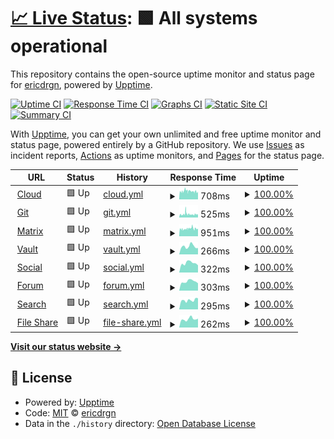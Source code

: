 # [📈 Live Status](https://status.drgn.xyz): <!--live status--> **🟩 All systems operational**

This repository contains the open-source uptime monitor and status page for [ericdrgn](https://status.drgn.xyz), powered by [Upptime](https://github.com/upptime/upptime).

[![Uptime CI](https://github.com/ericdrgn/drgnstats/workflows/Uptime%20CI/badge.svg)](https://github.com/upptime/upptime/actions?query=workflow%3A%22Uptime+CI%22)
[![Response Time CI](https://github.com/ericdrgn/drgnstats/workflows/Response%20Time%20CI/badge.svg)](https://github.com/upptime/upptime/actions?query=workflow%3A%22Response+Time+CI%22)
[![Graphs CI](https://github.com/ericdrgn/drgnstats/workflows/Graphs%20CI/badge.svg)](https://github.com/upptime/upptime/actions?query=workflow%3A%22Graphs+CI%22)
[![Static Site CI](https://github.com/ericdrgn/drgnstats/workflows/Static%20Site%20CI/badge.svg)](https://github.com/upptime/upptime/actions?query=workflow%3A%22Static+Site+CI%22)
[![Summary CI](https://github.com/ericdrgn/drgnstats/workflows/Summary%20CI/badge.svg)](https://github.com/upptime/upptime/actions?query=workflow%3A%22Summary+CI%22)

With [Upptime](https://upptime.js.org), you can get your own unlimited and free uptime monitor and status page, powered entirely by a GitHub repository. We use [Issues](https://github.com/ericdrgn/drgnstats/issues) as incident reports, [Actions](https://github.com/ericdrgn/drgnstats/actions) as uptime monitors, and [Pages](https://status.drgn.xyz) for the status page.

<!--start: status pages-->
<!-- This summary is generated by Upptime (https://github.com/upptime/upptime) -->
<!-- Do not edit this manually, your changes will be overwritten -->
<!-- prettier-ignore -->
| URL | Status | History | Response Time | Uptime |
| --- | ------ | ------- | ------------- | ------ |
| <img alt="" src="https://res.cloudinary.com/drgn/image/upload/v1617220764/favicon_n61otn.png" height="13"> [Cloud](https://cloud.drgn.xyz) | 🟩 Up | [cloud.yml](https://github.com/ericdrgn/drgnstatus/commits/HEAD/history/cloud.yml) | <details><summary><img alt="Response time graph" src="./graphs/cloud/response-time-week.png" height="20"> 708ms</summary><br><a href="https://status.drgn.xyz/history/cloud"><img alt="Response time 612" src="https://img.shields.io/endpoint?url=https%3A%2F%2Fraw.githubusercontent.com%2Fericdrgn%2Fdrgnstatus%2FHEAD%2Fapi%2Fcloud%2Fresponse-time.json"></a><br><a href="https://status.drgn.xyz/history/cloud"><img alt="24-hour response time 562" src="https://img.shields.io/endpoint?url=https%3A%2F%2Fraw.githubusercontent.com%2Fericdrgn%2Fdrgnstatus%2FHEAD%2Fapi%2Fcloud%2Fresponse-time-day.json"></a><br><a href="https://status.drgn.xyz/history/cloud"><img alt="7-day response time 708" src="https://img.shields.io/endpoint?url=https%3A%2F%2Fraw.githubusercontent.com%2Fericdrgn%2Fdrgnstatus%2FHEAD%2Fapi%2Fcloud%2Fresponse-time-week.json"></a><br><a href="https://status.drgn.xyz/history/cloud"><img alt="30-day response time 612" src="https://img.shields.io/endpoint?url=https%3A%2F%2Fraw.githubusercontent.com%2Fericdrgn%2Fdrgnstatus%2FHEAD%2Fapi%2Fcloud%2Fresponse-time-month.json"></a><br><a href="https://status.drgn.xyz/history/cloud"><img alt="1-year response time 612" src="https://img.shields.io/endpoint?url=https%3A%2F%2Fraw.githubusercontent.com%2Fericdrgn%2Fdrgnstatus%2FHEAD%2Fapi%2Fcloud%2Fresponse-time-year.json"></a></details> | <details><summary><a href="https://status.drgn.xyz/history/cloud">100.00%</a></summary><a href="https://status.drgn.xyz/history/cloud"><img alt="All-time uptime 100.00%" src="https://img.shields.io/endpoint?url=https%3A%2F%2Fraw.githubusercontent.com%2Fericdrgn%2Fdrgnstatus%2FHEAD%2Fapi%2Fcloud%2Fuptime.json"></a><br><a href="https://status.drgn.xyz/history/cloud"><img alt="24-hour uptime 100.00%" src="https://img.shields.io/endpoint?url=https%3A%2F%2Fraw.githubusercontent.com%2Fericdrgn%2Fdrgnstatus%2FHEAD%2Fapi%2Fcloud%2Fuptime-day.json"></a><br><a href="https://status.drgn.xyz/history/cloud"><img alt="7-day uptime 100.00%" src="https://img.shields.io/endpoint?url=https%3A%2F%2Fraw.githubusercontent.com%2Fericdrgn%2Fdrgnstatus%2FHEAD%2Fapi%2Fcloud%2Fuptime-week.json"></a><br><a href="https://status.drgn.xyz/history/cloud"><img alt="30-day uptime 100.00%" src="https://img.shields.io/endpoint?url=https%3A%2F%2Fraw.githubusercontent.com%2Fericdrgn%2Fdrgnstatus%2FHEAD%2Fapi%2Fcloud%2Fuptime-month.json"></a><br><a href="https://status.drgn.xyz/history/cloud"><img alt="1-year uptime 100.00%" src="https://img.shields.io/endpoint?url=https%3A%2F%2Fraw.githubusercontent.com%2Fericdrgn%2Fdrgnstatus%2FHEAD%2Fapi%2Fcloud%2Fuptime-year.json"></a></details>
| <img alt="" src="https://res.cloudinary.com/drgn/image/upload/v1617220764/favicon_n61otn.png" height="13"> [Git](https://git.drgn.xyz) | 🟩 Up | [git.yml](https://github.com/ericdrgn/drgnstatus/commits/HEAD/history/git.yml) | <details><summary><img alt="Response time graph" src="./graphs/git/response-time-week.png" height="20"> 525ms</summary><br><a href="https://status.drgn.xyz/history/git"><img alt="Response time 607" src="https://img.shields.io/endpoint?url=https%3A%2F%2Fraw.githubusercontent.com%2Fericdrgn%2Fdrgnstatus%2FHEAD%2Fapi%2Fgit%2Fresponse-time.json"></a><br><a href="https://status.drgn.xyz/history/git"><img alt="24-hour response time 481" src="https://img.shields.io/endpoint?url=https%3A%2F%2Fraw.githubusercontent.com%2Fericdrgn%2Fdrgnstatus%2FHEAD%2Fapi%2Fgit%2Fresponse-time-day.json"></a><br><a href="https://status.drgn.xyz/history/git"><img alt="7-day response time 525" src="https://img.shields.io/endpoint?url=https%3A%2F%2Fraw.githubusercontent.com%2Fericdrgn%2Fdrgnstatus%2FHEAD%2Fapi%2Fgit%2Fresponse-time-week.json"></a><br><a href="https://status.drgn.xyz/history/git"><img alt="30-day response time 607" src="https://img.shields.io/endpoint?url=https%3A%2F%2Fraw.githubusercontent.com%2Fericdrgn%2Fdrgnstatus%2FHEAD%2Fapi%2Fgit%2Fresponse-time-month.json"></a><br><a href="https://status.drgn.xyz/history/git"><img alt="1-year response time 607" src="https://img.shields.io/endpoint?url=https%3A%2F%2Fraw.githubusercontent.com%2Fericdrgn%2Fdrgnstatus%2FHEAD%2Fapi%2Fgit%2Fresponse-time-year.json"></a></details> | <details><summary><a href="https://status.drgn.xyz/history/git">100.00%</a></summary><a href="https://status.drgn.xyz/history/git"><img alt="All-time uptime 100.00%" src="https://img.shields.io/endpoint?url=https%3A%2F%2Fraw.githubusercontent.com%2Fericdrgn%2Fdrgnstatus%2FHEAD%2Fapi%2Fgit%2Fuptime.json"></a><br><a href="https://status.drgn.xyz/history/git"><img alt="24-hour uptime 100.00%" src="https://img.shields.io/endpoint?url=https%3A%2F%2Fraw.githubusercontent.com%2Fericdrgn%2Fdrgnstatus%2FHEAD%2Fapi%2Fgit%2Fuptime-day.json"></a><br><a href="https://status.drgn.xyz/history/git"><img alt="7-day uptime 100.00%" src="https://img.shields.io/endpoint?url=https%3A%2F%2Fraw.githubusercontent.com%2Fericdrgn%2Fdrgnstatus%2FHEAD%2Fapi%2Fgit%2Fuptime-week.json"></a><br><a href="https://status.drgn.xyz/history/git"><img alt="30-day uptime 100.00%" src="https://img.shields.io/endpoint?url=https%3A%2F%2Fraw.githubusercontent.com%2Fericdrgn%2Fdrgnstatus%2FHEAD%2Fapi%2Fgit%2Fuptime-month.json"></a><br><a href="https://status.drgn.xyz/history/git"><img alt="1-year uptime 100.00%" src="https://img.shields.io/endpoint?url=https%3A%2F%2Fraw.githubusercontent.com%2Fericdrgn%2Fdrgnstatus%2FHEAD%2Fapi%2Fgit%2Fuptime-year.json"></a></details>
| <img alt="" src="https://res.cloudinary.com/drgn/image/upload/v1617220764/favicon_n61otn.png" height="13"> [Matrix](https://matrix.drgn.im) | 🟩 Up | [matrix.yml](https://github.com/ericdrgn/drgnstatus/commits/HEAD/history/matrix.yml) | <details><summary><img alt="Response time graph" src="./graphs/matrix/response-time-week.png" height="20"> 951ms</summary><br><a href="https://status.drgn.xyz/history/matrix"><img alt="Response time 768" src="https://img.shields.io/endpoint?url=https%3A%2F%2Fraw.githubusercontent.com%2Fericdrgn%2Fdrgnstatus%2FHEAD%2Fapi%2Fmatrix%2Fresponse-time.json"></a><br><a href="https://status.drgn.xyz/history/matrix"><img alt="24-hour response time 755" src="https://img.shields.io/endpoint?url=https%3A%2F%2Fraw.githubusercontent.com%2Fericdrgn%2Fdrgnstatus%2FHEAD%2Fapi%2Fmatrix%2Fresponse-time-day.json"></a><br><a href="https://status.drgn.xyz/history/matrix"><img alt="7-day response time 951" src="https://img.shields.io/endpoint?url=https%3A%2F%2Fraw.githubusercontent.com%2Fericdrgn%2Fdrgnstatus%2FHEAD%2Fapi%2Fmatrix%2Fresponse-time-week.json"></a><br><a href="https://status.drgn.xyz/history/matrix"><img alt="30-day response time 768" src="https://img.shields.io/endpoint?url=https%3A%2F%2Fraw.githubusercontent.com%2Fericdrgn%2Fdrgnstatus%2FHEAD%2Fapi%2Fmatrix%2Fresponse-time-month.json"></a><br><a href="https://status.drgn.xyz/history/matrix"><img alt="1-year response time 768" src="https://img.shields.io/endpoint?url=https%3A%2F%2Fraw.githubusercontent.com%2Fericdrgn%2Fdrgnstatus%2FHEAD%2Fapi%2Fmatrix%2Fresponse-time-year.json"></a></details> | <details><summary><a href="https://status.drgn.xyz/history/matrix">100.00%</a></summary><a href="https://status.drgn.xyz/history/matrix"><img alt="All-time uptime 100.00%" src="https://img.shields.io/endpoint?url=https%3A%2F%2Fraw.githubusercontent.com%2Fericdrgn%2Fdrgnstatus%2FHEAD%2Fapi%2Fmatrix%2Fuptime.json"></a><br><a href="https://status.drgn.xyz/history/matrix"><img alt="24-hour uptime 100.00%" src="https://img.shields.io/endpoint?url=https%3A%2F%2Fraw.githubusercontent.com%2Fericdrgn%2Fdrgnstatus%2FHEAD%2Fapi%2Fmatrix%2Fuptime-day.json"></a><br><a href="https://status.drgn.xyz/history/matrix"><img alt="7-day uptime 100.00%" src="https://img.shields.io/endpoint?url=https%3A%2F%2Fraw.githubusercontent.com%2Fericdrgn%2Fdrgnstatus%2FHEAD%2Fapi%2Fmatrix%2Fuptime-week.json"></a><br><a href="https://status.drgn.xyz/history/matrix"><img alt="30-day uptime 100.00%" src="https://img.shields.io/endpoint?url=https%3A%2F%2Fraw.githubusercontent.com%2Fericdrgn%2Fdrgnstatus%2FHEAD%2Fapi%2Fmatrix%2Fuptime-month.json"></a><br><a href="https://status.drgn.xyz/history/matrix"><img alt="1-year uptime 100.00%" src="https://img.shields.io/endpoint?url=https%3A%2F%2Fraw.githubusercontent.com%2Fericdrgn%2Fdrgnstatus%2FHEAD%2Fapi%2Fmatrix%2Fuptime-year.json"></a></details>
| <img alt="" src="https://res.cloudinary.com/drgn/image/upload/v1617220764/favicon_n61otn.png" height="13"> [Vault](https://vault.drgn.xyz) | 🟩 Up | [vault.yml](https://github.com/ericdrgn/drgnstatus/commits/HEAD/history/vault.yml) | <details><summary><img alt="Response time graph" src="./graphs/vault/response-time-week.png" height="20"> 266ms</summary><br><a href="https://status.drgn.xyz/history/vault"><img alt="Response time 275" src="https://img.shields.io/endpoint?url=https%3A%2F%2Fraw.githubusercontent.com%2Fericdrgn%2Fdrgnstatus%2FHEAD%2Fapi%2Fvault%2Fresponse-time.json"></a><br><a href="https://status.drgn.xyz/history/vault"><img alt="24-hour response time 292" src="https://img.shields.io/endpoint?url=https%3A%2F%2Fraw.githubusercontent.com%2Fericdrgn%2Fdrgnstatus%2FHEAD%2Fapi%2Fvault%2Fresponse-time-day.json"></a><br><a href="https://status.drgn.xyz/history/vault"><img alt="7-day response time 266" src="https://img.shields.io/endpoint?url=https%3A%2F%2Fraw.githubusercontent.com%2Fericdrgn%2Fdrgnstatus%2FHEAD%2Fapi%2Fvault%2Fresponse-time-week.json"></a><br><a href="https://status.drgn.xyz/history/vault"><img alt="30-day response time 275" src="https://img.shields.io/endpoint?url=https%3A%2F%2Fraw.githubusercontent.com%2Fericdrgn%2Fdrgnstatus%2FHEAD%2Fapi%2Fvault%2Fresponse-time-month.json"></a><br><a href="https://status.drgn.xyz/history/vault"><img alt="1-year response time 275" src="https://img.shields.io/endpoint?url=https%3A%2F%2Fraw.githubusercontent.com%2Fericdrgn%2Fdrgnstatus%2FHEAD%2Fapi%2Fvault%2Fresponse-time-year.json"></a></details> | <details><summary><a href="https://status.drgn.xyz/history/vault">100.00%</a></summary><a href="https://status.drgn.xyz/history/vault"><img alt="All-time uptime 100.00%" src="https://img.shields.io/endpoint?url=https%3A%2F%2Fraw.githubusercontent.com%2Fericdrgn%2Fdrgnstatus%2FHEAD%2Fapi%2Fvault%2Fuptime.json"></a><br><a href="https://status.drgn.xyz/history/vault"><img alt="24-hour uptime 100.00%" src="https://img.shields.io/endpoint?url=https%3A%2F%2Fraw.githubusercontent.com%2Fericdrgn%2Fdrgnstatus%2FHEAD%2Fapi%2Fvault%2Fuptime-day.json"></a><br><a href="https://status.drgn.xyz/history/vault"><img alt="7-day uptime 100.00%" src="https://img.shields.io/endpoint?url=https%3A%2F%2Fraw.githubusercontent.com%2Fericdrgn%2Fdrgnstatus%2FHEAD%2Fapi%2Fvault%2Fuptime-week.json"></a><br><a href="https://status.drgn.xyz/history/vault"><img alt="30-day uptime 100.00%" src="https://img.shields.io/endpoint?url=https%3A%2F%2Fraw.githubusercontent.com%2Fericdrgn%2Fdrgnstatus%2FHEAD%2Fapi%2Fvault%2Fuptime-month.json"></a><br><a href="https://status.drgn.xyz/history/vault"><img alt="1-year uptime 100.00%" src="https://img.shields.io/endpoint?url=https%3A%2F%2Fraw.githubusercontent.com%2Fericdrgn%2Fdrgnstatus%2FHEAD%2Fapi%2Fvault%2Fuptime-year.json"></a></details>
| <img alt="" src="https://res.cloudinary.com/drgn/image/upload/v1617220764/favicon_n61otn.png" height="13"> [Social](https://drgn.social) | 🟩 Up | [social.yml](https://github.com/ericdrgn/drgnstatus/commits/HEAD/history/social.yml) | <details><summary><img alt="Response time graph" src="./graphs/social/response-time-week.png" height="20"> 322ms</summary><br><a href="https://status.drgn.xyz/history/social"><img alt="Response time 346" src="https://img.shields.io/endpoint?url=https%3A%2F%2Fraw.githubusercontent.com%2Fericdrgn%2Fdrgnstatus%2FHEAD%2Fapi%2Fsocial%2Fresponse-time.json"></a><br><a href="https://status.drgn.xyz/history/social"><img alt="24-hour response time 377" src="https://img.shields.io/endpoint?url=https%3A%2F%2Fraw.githubusercontent.com%2Fericdrgn%2Fdrgnstatus%2FHEAD%2Fapi%2Fsocial%2Fresponse-time-day.json"></a><br><a href="https://status.drgn.xyz/history/social"><img alt="7-day response time 322" src="https://img.shields.io/endpoint?url=https%3A%2F%2Fraw.githubusercontent.com%2Fericdrgn%2Fdrgnstatus%2FHEAD%2Fapi%2Fsocial%2Fresponse-time-week.json"></a><br><a href="https://status.drgn.xyz/history/social"><img alt="30-day response time 346" src="https://img.shields.io/endpoint?url=https%3A%2F%2Fraw.githubusercontent.com%2Fericdrgn%2Fdrgnstatus%2FHEAD%2Fapi%2Fsocial%2Fresponse-time-month.json"></a><br><a href="https://status.drgn.xyz/history/social"><img alt="1-year response time 346" src="https://img.shields.io/endpoint?url=https%3A%2F%2Fraw.githubusercontent.com%2Fericdrgn%2Fdrgnstatus%2FHEAD%2Fapi%2Fsocial%2Fresponse-time-year.json"></a></details> | <details><summary><a href="https://status.drgn.xyz/history/social">100.00%</a></summary><a href="https://status.drgn.xyz/history/social"><img alt="All-time uptime 100.00%" src="https://img.shields.io/endpoint?url=https%3A%2F%2Fraw.githubusercontent.com%2Fericdrgn%2Fdrgnstatus%2FHEAD%2Fapi%2Fsocial%2Fuptime.json"></a><br><a href="https://status.drgn.xyz/history/social"><img alt="24-hour uptime 100.00%" src="https://img.shields.io/endpoint?url=https%3A%2F%2Fraw.githubusercontent.com%2Fericdrgn%2Fdrgnstatus%2FHEAD%2Fapi%2Fsocial%2Fuptime-day.json"></a><br><a href="https://status.drgn.xyz/history/social"><img alt="7-day uptime 100.00%" src="https://img.shields.io/endpoint?url=https%3A%2F%2Fraw.githubusercontent.com%2Fericdrgn%2Fdrgnstatus%2FHEAD%2Fapi%2Fsocial%2Fuptime-week.json"></a><br><a href="https://status.drgn.xyz/history/social"><img alt="30-day uptime 100.00%" src="https://img.shields.io/endpoint?url=https%3A%2F%2Fraw.githubusercontent.com%2Fericdrgn%2Fdrgnstatus%2FHEAD%2Fapi%2Fsocial%2Fuptime-month.json"></a><br><a href="https://status.drgn.xyz/history/social"><img alt="1-year uptime 100.00%" src="https://img.shields.io/endpoint?url=https%3A%2F%2Fraw.githubusercontent.com%2Fericdrgn%2Fdrgnstatus%2FHEAD%2Fapi%2Fsocial%2Fuptime-year.json"></a></details>
| <img alt="" src="https://res.cloudinary.com/drgn/image/upload/v1617220764/favicon_n61otn.png" height="13"> [Forum](https://forum.drgn.systems) | 🟩 Up | [forum.yml](https://github.com/ericdrgn/drgnstatus/commits/HEAD/history/forum.yml) | <details><summary><img alt="Response time graph" src="./graphs/forum/response-time-week.png" height="20"> 303ms</summary><br><a href="https://status.drgn.xyz/history/forum"><img alt="Response time 313" src="https://img.shields.io/endpoint?url=https%3A%2F%2Fraw.githubusercontent.com%2Fericdrgn%2Fdrgnstatus%2FHEAD%2Fapi%2Fforum%2Fresponse-time.json"></a><br><a href="https://status.drgn.xyz/history/forum"><img alt="24-hour response time 362" src="https://img.shields.io/endpoint?url=https%3A%2F%2Fraw.githubusercontent.com%2Fericdrgn%2Fdrgnstatus%2FHEAD%2Fapi%2Fforum%2Fresponse-time-day.json"></a><br><a href="https://status.drgn.xyz/history/forum"><img alt="7-day response time 303" src="https://img.shields.io/endpoint?url=https%3A%2F%2Fraw.githubusercontent.com%2Fericdrgn%2Fdrgnstatus%2FHEAD%2Fapi%2Fforum%2Fresponse-time-week.json"></a><br><a href="https://status.drgn.xyz/history/forum"><img alt="30-day response time 313" src="https://img.shields.io/endpoint?url=https%3A%2F%2Fraw.githubusercontent.com%2Fericdrgn%2Fdrgnstatus%2FHEAD%2Fapi%2Fforum%2Fresponse-time-month.json"></a><br><a href="https://status.drgn.xyz/history/forum"><img alt="1-year response time 313" src="https://img.shields.io/endpoint?url=https%3A%2F%2Fraw.githubusercontent.com%2Fericdrgn%2Fdrgnstatus%2FHEAD%2Fapi%2Fforum%2Fresponse-time-year.json"></a></details> | <details><summary><a href="https://status.drgn.xyz/history/forum">100.00%</a></summary><a href="https://status.drgn.xyz/history/forum"><img alt="All-time uptime 100.00%" src="https://img.shields.io/endpoint?url=https%3A%2F%2Fraw.githubusercontent.com%2Fericdrgn%2Fdrgnstatus%2FHEAD%2Fapi%2Fforum%2Fuptime.json"></a><br><a href="https://status.drgn.xyz/history/forum"><img alt="24-hour uptime 100.00%" src="https://img.shields.io/endpoint?url=https%3A%2F%2Fraw.githubusercontent.com%2Fericdrgn%2Fdrgnstatus%2FHEAD%2Fapi%2Fforum%2Fuptime-day.json"></a><br><a href="https://status.drgn.xyz/history/forum"><img alt="7-day uptime 100.00%" src="https://img.shields.io/endpoint?url=https%3A%2F%2Fraw.githubusercontent.com%2Fericdrgn%2Fdrgnstatus%2FHEAD%2Fapi%2Fforum%2Fuptime-week.json"></a><br><a href="https://status.drgn.xyz/history/forum"><img alt="30-day uptime 100.00%" src="https://img.shields.io/endpoint?url=https%3A%2F%2Fraw.githubusercontent.com%2Fericdrgn%2Fdrgnstatus%2FHEAD%2Fapi%2Fforum%2Fuptime-month.json"></a><br><a href="https://status.drgn.xyz/history/forum"><img alt="1-year uptime 100.00%" src="https://img.shields.io/endpoint?url=https%3A%2F%2Fraw.githubusercontent.com%2Fericdrgn%2Fdrgnstatus%2FHEAD%2Fapi%2Fforum%2Fuptime-year.json"></a></details>
| <img alt="" src="https://res.cloudinary.com/drgn/image/upload/v1617220764/favicon_n61otn.png" height="13"> [Search](https://search.drgn.xyz) | 🟩 Up | [search.yml](https://github.com/ericdrgn/drgnstatus/commits/HEAD/history/search.yml) | <details><summary><img alt="Response time graph" src="./graphs/search/response-time-week.png" height="20"> 295ms</summary><br><a href="https://status.drgn.xyz/history/search"><img alt="Response time 287" src="https://img.shields.io/endpoint?url=https%3A%2F%2Fraw.githubusercontent.com%2Fericdrgn%2Fdrgnstatus%2FHEAD%2Fapi%2Fsearch%2Fresponse-time.json"></a><br><a href="https://status.drgn.xyz/history/search"><img alt="24-hour response time 224" src="https://img.shields.io/endpoint?url=https%3A%2F%2Fraw.githubusercontent.com%2Fericdrgn%2Fdrgnstatus%2FHEAD%2Fapi%2Fsearch%2Fresponse-time-day.json"></a><br><a href="https://status.drgn.xyz/history/search"><img alt="7-day response time 295" src="https://img.shields.io/endpoint?url=https%3A%2F%2Fraw.githubusercontent.com%2Fericdrgn%2Fdrgnstatus%2FHEAD%2Fapi%2Fsearch%2Fresponse-time-week.json"></a><br><a href="https://status.drgn.xyz/history/search"><img alt="30-day response time 287" src="https://img.shields.io/endpoint?url=https%3A%2F%2Fraw.githubusercontent.com%2Fericdrgn%2Fdrgnstatus%2FHEAD%2Fapi%2Fsearch%2Fresponse-time-month.json"></a><br><a href="https://status.drgn.xyz/history/search"><img alt="1-year response time 287" src="https://img.shields.io/endpoint?url=https%3A%2F%2Fraw.githubusercontent.com%2Fericdrgn%2Fdrgnstatus%2FHEAD%2Fapi%2Fsearch%2Fresponse-time-year.json"></a></details> | <details><summary><a href="https://status.drgn.xyz/history/search">100.00%</a></summary><a href="https://status.drgn.xyz/history/search"><img alt="All-time uptime 100.00%" src="https://img.shields.io/endpoint?url=https%3A%2F%2Fraw.githubusercontent.com%2Fericdrgn%2Fdrgnstatus%2FHEAD%2Fapi%2Fsearch%2Fuptime.json"></a><br><a href="https://status.drgn.xyz/history/search"><img alt="24-hour uptime 100.00%" src="https://img.shields.io/endpoint?url=https%3A%2F%2Fraw.githubusercontent.com%2Fericdrgn%2Fdrgnstatus%2FHEAD%2Fapi%2Fsearch%2Fuptime-day.json"></a><br><a href="https://status.drgn.xyz/history/search"><img alt="7-day uptime 100.00%" src="https://img.shields.io/endpoint?url=https%3A%2F%2Fraw.githubusercontent.com%2Fericdrgn%2Fdrgnstatus%2FHEAD%2Fapi%2Fsearch%2Fuptime-week.json"></a><br><a href="https://status.drgn.xyz/history/search"><img alt="30-day uptime 100.00%" src="https://img.shields.io/endpoint?url=https%3A%2F%2Fraw.githubusercontent.com%2Fericdrgn%2Fdrgnstatus%2FHEAD%2Fapi%2Fsearch%2Fuptime-month.json"></a><br><a href="https://status.drgn.xyz/history/search"><img alt="1-year uptime 100.00%" src="https://img.shields.io/endpoint?url=https%3A%2F%2Fraw.githubusercontent.com%2Fericdrgn%2Fdrgnstatus%2FHEAD%2Fapi%2Fsearch%2Fuptime-year.json"></a></details>
| <img alt="" src="https://res.cloudinary.com/drgn/image/upload/v1617220764/favicon_n61otn.png" height="13"> [File Share](https://share.drgn.xyz) | 🟩 Up | [file-share.yml](https://github.com/ericdrgn/drgnstatus/commits/HEAD/history/file-share.yml) | <details><summary><img alt="Response time graph" src="./graphs/file-share/response-time-week.png" height="20"> 262ms</summary><br><a href="https://status.drgn.xyz/history/file-share"><img alt="Response time 263" src="https://img.shields.io/endpoint?url=https%3A%2F%2Fraw.githubusercontent.com%2Fericdrgn%2Fdrgnstatus%2FHEAD%2Fapi%2Ffile-share%2Fresponse-time.json"></a><br><a href="https://status.drgn.xyz/history/file-share"><img alt="24-hour response time 230" src="https://img.shields.io/endpoint?url=https%3A%2F%2Fraw.githubusercontent.com%2Fericdrgn%2Fdrgnstatus%2FHEAD%2Fapi%2Ffile-share%2Fresponse-time-day.json"></a><br><a href="https://status.drgn.xyz/history/file-share"><img alt="7-day response time 262" src="https://img.shields.io/endpoint?url=https%3A%2F%2Fraw.githubusercontent.com%2Fericdrgn%2Fdrgnstatus%2FHEAD%2Fapi%2Ffile-share%2Fresponse-time-week.json"></a><br><a href="https://status.drgn.xyz/history/file-share"><img alt="30-day response time 263" src="https://img.shields.io/endpoint?url=https%3A%2F%2Fraw.githubusercontent.com%2Fericdrgn%2Fdrgnstatus%2FHEAD%2Fapi%2Ffile-share%2Fresponse-time-month.json"></a><br><a href="https://status.drgn.xyz/history/file-share"><img alt="1-year response time 263" src="https://img.shields.io/endpoint?url=https%3A%2F%2Fraw.githubusercontent.com%2Fericdrgn%2Fdrgnstatus%2FHEAD%2Fapi%2Ffile-share%2Fresponse-time-year.json"></a></details> | <details><summary><a href="https://status.drgn.xyz/history/file-share">100.00%</a></summary><a href="https://status.drgn.xyz/history/file-share"><img alt="All-time uptime 100.00%" src="https://img.shields.io/endpoint?url=https%3A%2F%2Fraw.githubusercontent.com%2Fericdrgn%2Fdrgnstatus%2FHEAD%2Fapi%2Ffile-share%2Fuptime.json"></a><br><a href="https://status.drgn.xyz/history/file-share"><img alt="24-hour uptime 100.00%" src="https://img.shields.io/endpoint?url=https%3A%2F%2Fraw.githubusercontent.com%2Fericdrgn%2Fdrgnstatus%2FHEAD%2Fapi%2Ffile-share%2Fuptime-day.json"></a><br><a href="https://status.drgn.xyz/history/file-share"><img alt="7-day uptime 100.00%" src="https://img.shields.io/endpoint?url=https%3A%2F%2Fraw.githubusercontent.com%2Fericdrgn%2Fdrgnstatus%2FHEAD%2Fapi%2Ffile-share%2Fuptime-week.json"></a><br><a href="https://status.drgn.xyz/history/file-share"><img alt="30-day uptime 100.00%" src="https://img.shields.io/endpoint?url=https%3A%2F%2Fraw.githubusercontent.com%2Fericdrgn%2Fdrgnstatus%2FHEAD%2Fapi%2Ffile-share%2Fuptime-month.json"></a><br><a href="https://status.drgn.xyz/history/file-share"><img alt="1-year uptime 100.00%" src="https://img.shields.io/endpoint?url=https%3A%2F%2Fraw.githubusercontent.com%2Fericdrgn%2Fdrgnstatus%2FHEAD%2Fapi%2Ffile-share%2Fuptime-year.json"></a></details>

<!--end: status pages-->

[**Visit our status website →**](https://status.drgn.xyz)

## 📄 License

- Powered by: [Upptime](https://github.com/upptime/upptime)
- Code: [MIT](./LICENSE) © [ericdrgn](https://status.drgn.xyz)
- Data in the `./history` directory: [Open Database License](https://opendatacommons.org/licenses/odbl/1-0/)
